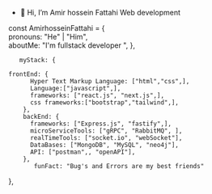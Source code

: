 - 👋 Hi, I’m Amir hossein Fattahi
 Web development 
 
 
 
 
 

 
 
const AmirhosseinFattahi = {     
    pronouns: "He" | "Him",     
    aboutMe: "I'm fullstack developer ",  }, 
    
       myStack: {
   
    frontEnd: {             
          Hyper Text Markup Language: ["html","css",],  
          Language:["javascript",],
          frameworks: ["react.js", "next.js",],
          css frameworks:["bootstrap","tailwind",],  
        },         
        backEnd: {             
          frameworks: ["Express.js", "fastify",],                   
          microServiceTools: ["gRPC", "RabbitMQ", ],
          realTimeTools: ["socket.io", "webSocket"],
          DataBases: ["MongoDB", "MySQL", "neo4j"],
          API: ["postman",, "openAPI"],
        }, 
           funFact: "Bug's and Errors are my best friends" 
},
